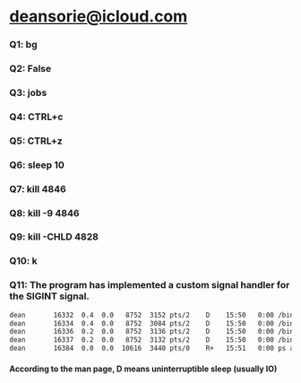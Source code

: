 # deansorie@icloud.com

### Q1: bg
### Q2: False
### Q3: jobs
### Q4: CTRL+c
### Q5: CTRL+z
### Q6: sleep 10
### Q7: kill 4846
### Q8: kill -9 4846
### Q9: kill -CHLD 4828
### Q10: k
### Q11: The program has implemented a custom signal handler for the SIGINT signal.

```bash
dean       16332  0.4  0.0   8752  3152 pts/2    D    15:50   0:00 /bin/bash ./write_to_file_sequentially.sh
dean       16334  0.4  0.0   8752  3084 pts/2    D    15:50   0:00 /bin/bash ./write_to_file_sequentially.sh
dean       16336  0.2  0.0   8752  3136 pts/2    D    15:50   0:00 /bin/bash ./write_to_file_sequentially.sh
dean       16337  0.2  0.0   8752  3132 pts/2    D    15:50   0:00 /bin/bash ./write_to_file_sequentially.sh
dean       16384  0.0  0.0  10616  3440 pts/0    R+   15:51   0:00 ps aux
```

#### According to the man page, D means uninterruptible sleep (usually IO)

